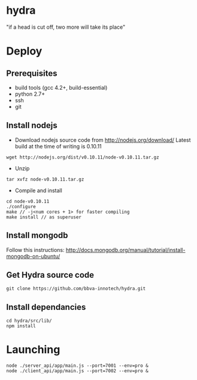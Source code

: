 hydra
=====

"if a head is cut off, two more will take its place"

Deploy
======
## Prerequisites
* build tools (gcc 4.2+, build-essential)
* python 2.7+
* ssh
* git

## Install nodejs
* Download nodejs source code from http://nodejs.org/download/
Latest build at the time of writing is 0.10.11

```
wget http://nodejs.org/dist/v0.10.11/node-v0.10.11.tar.gz
```
* Unzip

```
tar xvfz node-v0.10.11.tar.gz
```

* Compile and install

```
cd node-v0.10.11
./configure
make // -j<num cores + 1> for faster compiling
make install // as superuser
```

## Install mongodb
Follow this instructions: http://docs.mongodb.org/manual/tutorial/install-mongodb-on-ubuntu/

## Get Hydra source code

```
git clone https://github.com/bbva-innotech/hydra.git
```

## Install dependancies
```
cd hydra/src/lib/
npm install
```


Launching
=========

```
node ./server_api/app/main.js --port=7001 --env=pro &
node ./client_api/app/main.js --port=7002 --env=pro &
```
